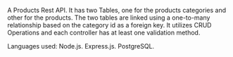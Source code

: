 A Products Rest API.
It has two Tables, one for the products categories and other for the products.
The two tables are linked using a one-to-many relationship based on the category id as a foreign key.
It utilizes CRUD Operations and each controller has at least one validation method.

Languages used:
Node.js.
Express.js.
PostgreSQL.

